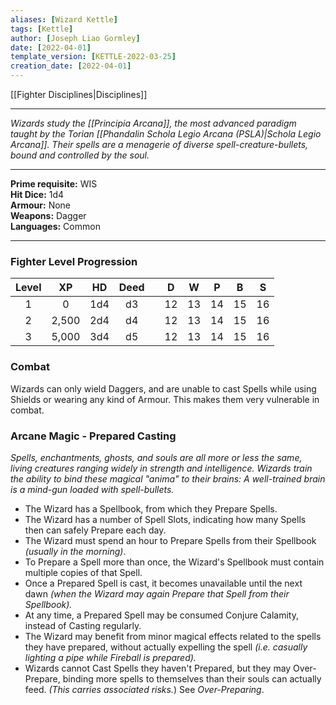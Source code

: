 ```yaml
---
aliases: [Wizard Kettle]
tags: [Kettle]
author: [Joseph Liao Gormley]
date: [2022-04-01]
template_version: [KETTLE-2022-03-25]
creation_date: [2022-04-01]
---
```

[[Fighter Disciplines|Disciplines]]
___
*Wizards study the [[Principia Arcana]], the most advanced paradigm taught by the Torian [[Phandalin Schola Legio Arcana (PSLA)|Schola Legio Arcana]]. Their spells are a menagerie of diverse spell-creature-bullets, bound and controlled by the soul.*
___
**Prime requisite:** WIS<br>**Hit Dice:** 1d4<br>**Armour:** None<br>**Weapons:** Dagger<br>**Languages:** Common
___
### Fighter Level Progression
| Level |  XP   | HD  | Deed |     |  D  |  W  |  P  |  B  |  S  |
|:-----:|:-----:|:---:|:----:| --- |:---:|:---:|:---:|:---:|:---:|
|   1   |   0   | 1d4 |  d3  |     | 12  | 13  | 14  | 15  | 16  |
|   2   | 2,500 | 2d4 |  d4  |     | 12  | 13  | 14  | 15  | 16  |
|   3   | 5,000 | 3d4 |  d5  |     | 12  | 13  | 14  | 15  | 16  |

### Combat
Wizards can only wield Daggers, and are unable to cast Spells while using Shields or wearing any kind of Armour. This makes them very vulnerable in combat.

### Arcane Magic - Prepared Casting
*Spells, enchantments, ghosts, and souls are all more or less the same, living creatures ranging widely in strength and intelligence. Wizards train the ability to bind these magical "anima" to their brains: A well-trained brain is a mind-gun loaded with spell-bullets.*

- The Wizard has a Spellbook, from which they Prepare Spells.
- The Wizard has a number of Spell Slots, indicating how many Spells then can safely Prepare each day. <!--%*, indicating how many spell-creatures they can safely feed soul-energy. %Start with 2 rolled, then choose 1 at first level.*-->
- The Wizard must spend an hour to Prepare Spells from their Spellbook *(usually in the morning)*. <!--*temporarily binding the spell-creatures to their brains.*-->
- To Prepare a Spell more than once, the Wizard's Spellbook must contain multiple copies of that Spell. 
	<!-- - % Multiple copies of a spell are required for the wizard to prepare a spell more than once. *(If your spellbook only contains one Light spell-creature, you cannot cast it twice.)*-->
- Once a Prepared Spell is cast, it becomes unavailable until the next dawn *(when the Wizard may again Prepare that Spell from their Spellbook).*
- At any time, a Prepared Spell may be consumed Conjure Calamity, instead of Casting regularly.
- The Wizard may benefit from minor magical effects related to the spells they have prepared, without actually expelling the spell *(i.e. casually lighting a pipe while Fireball is prepared).*
- Wizards cannot Cast Spells they haven't Prepared, but they may Over-Prepare, binding more spells to themselves than their souls can actually feed. *(This carries associated risks.*) See *Over-Preparing*.